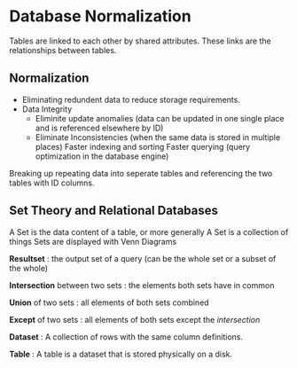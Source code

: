 # Database Normalization
Tables are linked to each other by shared attributes.
These links are the relationships between tables.

## Normalization
- Eliminating redundent data to reduce storage requirements.
- Data Integrity
  - Eliminite update anomalies (data can be updated in one single place and is referenced elsewhere by ID)
  - Eliminate Inconsistencies (when the same data is stored in multiple places)
Faster indexing and sorting
Faster querying (query optimization in the database engine)

Breaking up repeating data into seperate tables and referencing the two tables with ID columns.


## Set Theory and Relational Databases
A Set is the data content of a table, or more generally
A Set is a collection of things
Sets are displayed with Venn Diagrams

**Resultset**
: the output set of a query (can be the whole set or a subset of the whole)


**Intersection** between two sets
: the elements both sets have in common

**Union** of two sets
: all elements of both sets combined

**Except** of two sets
: all elements of both sets except the *intersection*


**Dataset**
: A collection of rows with the same column definitions.

**Table**
: A table is a dataset that is stored physically on a disk.

